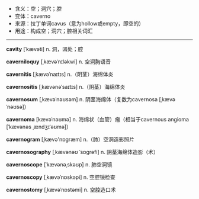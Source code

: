 - <span class="definition">含义：空；洞穴；腔</span>
- <span class="definition">变体：caverno</span>
- <span class="definition">来源：拉丁单词cavus（意为hollow或empty，即空的）</span>
- <span class="definition">用途：构成空；洞穴；腔相关词汇</span>

---

<span class="vocabulary">**cavity**</span> [ˈkævəti] n. 洞，凹处；腔

<span class="vocabulary">**caverniloquy**</span> [ˌkævəˈnɪləkwi] n. 空洞胸语音

<span class="vocabulary">**cavernitis**</span> [ˌkævəˈnaɪtɪs] n.（阴茎）海绵体炎

<span class="vocabulary">**cavernositis**</span> [ˌkævənəˈsaɪtɪs] n.（阴茎）海绵体炎

<span class="vocabulary">**cavernosum**</span> [ˌkævəˈnəʊsəm] n. 阴茎海绵体（复数为cavernosa [ˌkævəˈnəʊsə]）

<span class="vocabulary">**cavernoma**</span> [kævəˈnəʊmə] n. 海绵状（血管）瘤（相当于cavernous angioma [ˈkævənəs ˌændʒɪˈəʊmə]）

<span class="vocabulary">**cavernogram**</span> [ˌkævә'nɒgræm] n.（肺）空洞造影照片

<span class="vocabulary">**cavernosography**</span> [ˌkævənəʊ ˈsɒgrəfi] n. 阴茎海绵体造影（术）

<span class="vocabulary">**cavernoscope**</span> [ˈkævənəˌskəʊp] n. 肺空洞镜

<span class="vocabulary">**cavernoscopy**</span> [ˌkævəˈnɒskəpi] n. 空腔镜检查

<span class="vocabulary">**cavernostomy**</span> [ˌkævəˈnɒstəmi] n. 空腔造口术
